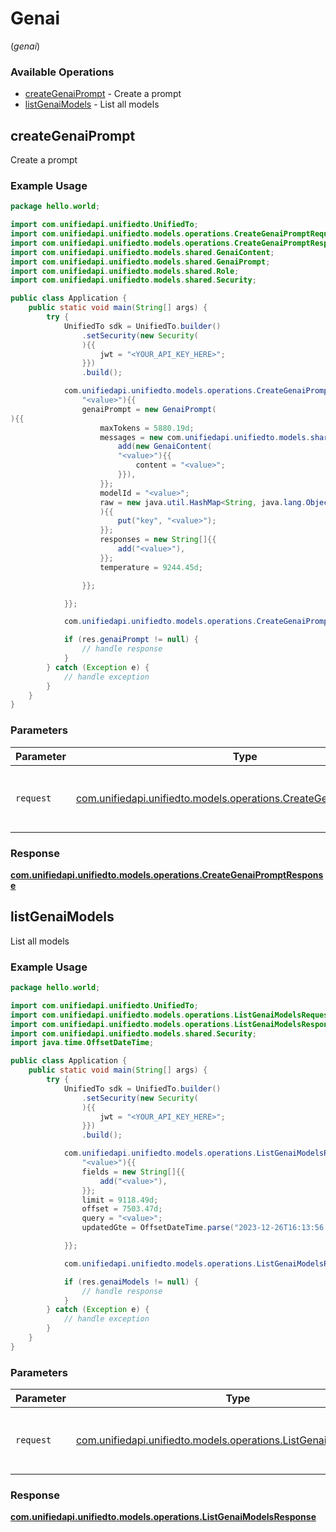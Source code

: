 # Genai
(*genai*)

### Available Operations

* [createGenaiPrompt](#creategenaiprompt) - Create a prompt
* [listGenaiModels](#listgenaimodels) - List all models

## createGenaiPrompt

Create a prompt

### Example Usage

```java
package hello.world;

import com.unifiedapi.unifiedto.UnifiedTo;
import com.unifiedapi.unifiedto.models.operations.CreateGenaiPromptRequest;
import com.unifiedapi.unifiedto.models.operations.CreateGenaiPromptResponse;
import com.unifiedapi.unifiedto.models.shared.GenaiContent;
import com.unifiedapi.unifiedto.models.shared.GenaiPrompt;
import com.unifiedapi.unifiedto.models.shared.Role;
import com.unifiedapi.unifiedto.models.shared.Security;

public class Application {
    public static void main(String[] args) {
        try {
            UnifiedTo sdk = UnifiedTo.builder()
                .setSecurity(new Security(
                ){{
                    jwt = "<YOUR_API_KEY_HERE>";
                }})
                .build();

            com.unifiedapi.unifiedto.models.operations.CreateGenaiPromptRequest req = new CreateGenaiPromptRequest(
                "<value>"){{
                genaiPrompt = new GenaiPrompt(
){{
                    maxTokens = 5880.19d;
                    messages = new com.unifiedapi.unifiedto.models.shared.GenaiContent[]{{
                        add(new GenaiContent(
                        "<value>"){{
                            content = "<value>";
                        }}),
                    }};
                    modelId = "<value>";
                    raw = new java.util.HashMap<String, java.lang.Object>(
                    ){{
                        put("key", "<value>");
                    }};
                    responses = new String[]{{
                        add("<value>"),
                    }};
                    temperature = 9244.45d;

                }};

            }};

            com.unifiedapi.unifiedto.models.operations.CreateGenaiPromptResponse res = sdk.genai.createGenaiPrompt(req);

            if (res.genaiPrompt != null) {
                // handle response
            }
        } catch (Exception e) {
            // handle exception
        }
    }
}
```

### Parameters

| Parameter                                                                                                                  | Type                                                                                                                       | Required                                                                                                                   | Description                                                                                                                |
| -------------------------------------------------------------------------------------------------------------------------- | -------------------------------------------------------------------------------------------------------------------------- | -------------------------------------------------------------------------------------------------------------------------- | -------------------------------------------------------------------------------------------------------------------------- |
| `request`                                                                                                                  | [com.unifiedapi.unifiedto.models.operations.CreateGenaiPromptRequest](../../models/operations/CreateGenaiPromptRequest.md) | :heavy_check_mark:                                                                                                         | The request object to use for the request.                                                                                 |


### Response

**[com.unifiedapi.unifiedto.models.operations.CreateGenaiPromptResponse](../../models/operations/CreateGenaiPromptResponse.md)**


## listGenaiModels

List all models

### Example Usage

```java
package hello.world;

import com.unifiedapi.unifiedto.UnifiedTo;
import com.unifiedapi.unifiedto.models.operations.ListGenaiModelsRequest;
import com.unifiedapi.unifiedto.models.operations.ListGenaiModelsResponse;
import com.unifiedapi.unifiedto.models.shared.Security;
import java.time.OffsetDateTime;

public class Application {
    public static void main(String[] args) {
        try {
            UnifiedTo sdk = UnifiedTo.builder()
                .setSecurity(new Security(
                ){{
                    jwt = "<YOUR_API_KEY_HERE>";
                }})
                .build();

            com.unifiedapi.unifiedto.models.operations.ListGenaiModelsRequest req = new ListGenaiModelsRequest(
                "<value>"){{
                fields = new String[]{{
                    add("<value>"),
                }};
                limit = 9118.49d;
                offset = 7503.47d;
                query = "<value>";
                updatedGte = OffsetDateTime.parse("2023-12-26T16:13:56.581Z");

            }};

            com.unifiedapi.unifiedto.models.operations.ListGenaiModelsResponse res = sdk.genai.listGenaiModels(req);

            if (res.genaiModels != null) {
                // handle response
            }
        } catch (Exception e) {
            // handle exception
        }
    }
}
```

### Parameters

| Parameter                                                                                                              | Type                                                                                                                   | Required                                                                                                               | Description                                                                                                            |
| ---------------------------------------------------------------------------------------------------------------------- | ---------------------------------------------------------------------------------------------------------------------- | ---------------------------------------------------------------------------------------------------------------------- | ---------------------------------------------------------------------------------------------------------------------- |
| `request`                                                                                                              | [com.unifiedapi.unifiedto.models.operations.ListGenaiModelsRequest](../../models/operations/ListGenaiModelsRequest.md) | :heavy_check_mark:                                                                                                     | The request object to use for the request.                                                                             |


### Response

**[com.unifiedapi.unifiedto.models.operations.ListGenaiModelsResponse](../../models/operations/ListGenaiModelsResponse.md)**

